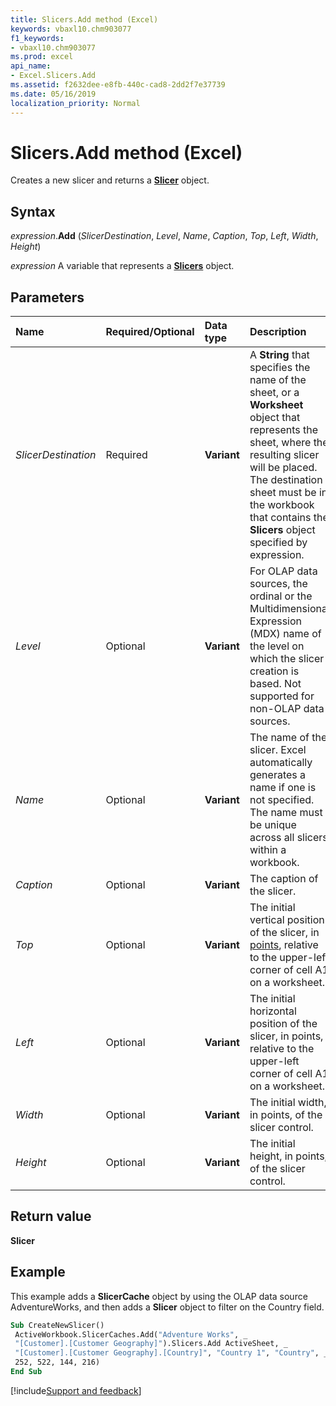 ```yaml
---
title: Slicers.Add method (Excel)
keywords: vbaxl10.chm903077
f1_keywords:
- vbaxl10.chm903077
ms.prod: excel
api_name:
- Excel.Slicers.Add
ms.assetid: f2632dee-e8fb-440c-cad8-2dd2f7e37739
ms.date: 05/16/2019
localization_priority: Normal
---
```



# Slicers.Add method (Excel)

Creates a new slicer and returns a **[Slicer](Excel.Slicer.md)** object.


## Syntax

_expression_.**Add** (_SlicerDestination_, _Level_, _Name_, _Caption_, _Top_, _Left_, _Width_, _Height_)

_expression_ A variable that represents a **[Slicers](Excel.Slicers.md)** object.


## Parameters

|Name|Required/Optional|Data type|Description|
|:-----|:-----|:-----|:-----|
| _SlicerDestination_|Required| **Variant**|A **String** that specifies the name of the sheet, or a **Worksheet** object that represents the sheet, where the resulting slicer will be placed. The destination sheet must be in the workbook that contains the **Slicers** object specified by expression.|
| _Level_|Optional| **Variant**|For OLAP data sources, the ordinal or the Multidimensional Expression (MDX) name of the level on which the slicer creation is based. Not supported for non-OLAP data sources. |
| _Name_|Optional| **Variant**|The name of the slicer. Excel automatically generates a name if one is not specified. The name must be unique across all slicers within a workbook.|
| _Caption_|Optional| **Variant**|The caption of the slicer.|
| _Top_|Optional| **Variant**|The initial vertical position of the slicer, in [points](../language/glossary/vbe-glossary.md#point), relative to the upper-left corner of cell A1 on a worksheet.|
| _Left_|Optional| **Variant**|The initial horizontal position of the slicer, in points, relative to the upper-left corner of cell A1 on a worksheet.|
| _Width_|Optional| **Variant**|The initial width, in points, of the slicer control.|
| _Height_|Optional| **Variant**|The initial height, in points, of the slicer control.|

## Return value

**Slicer**


## Example

This example adds a **SlicerCache** object by using the OLAP data source AdventureWorks, and then adds a **Slicer** object to filter on the Country field.

```vb
Sub CreateNewSlicer() 
 ActiveWorkbook.SlicerCaches.Add("Adventure Works", _ 
 "[Customer].[Customer Geography]").Slicers.Add ActiveSheet, _ 
 "[Customer].[Customer Geography].[Country]", "Country 1", "Country", _ 
 252, 522, 144, 216) 
End Sub
```




[!include[Support and feedback](~/includes/feedback-boilerplate.md)]
